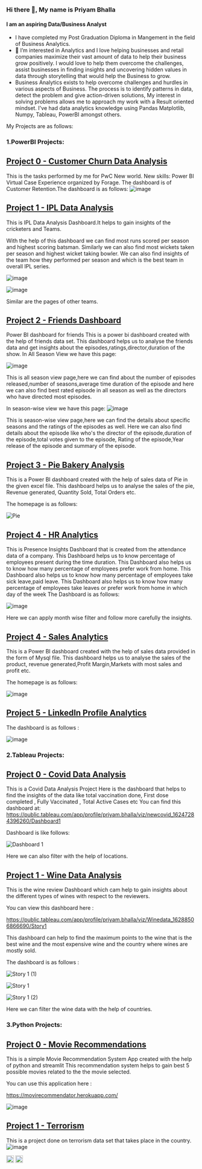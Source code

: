 ### Hi there 👋, My name is Priyam Bhalla
#### I am an aspiring Data/Business Analyst
- I have completed my Post Graduation Diploma in Mangement in the field of Business Analytics.
- 👀 I’m interested in Analytics and I love helping businesses and retail companies maximize their vast amount of data to help their business grow positively. I would love to help them overcome the challenges, assist businesses in finding insights and uncovering hidden values in data through storytelling that would help the Business to grow.
- Business Analytics exists to help overcome challenges and hurdles in various aspects of Business. The process is to identify patterns in data, detect the problem and give action-driven solutions, My interest in solving problems allows me to approach my work with a Result oriented mindset.
I've had data analytics knowledge using Pandas Matplotlib, Numpy, Tableau, PowerBI amongst others.

My Projects are as follows:



### 1.PowerBI Projects:

## [Project 0 - Customer Churn Data Analysis](https://github.com/PriyamBhalla/PWC)
This is the tasks performed by me for PwC New world. New skills: Power BI Virtual Case Experience organized by Forage.
The dashboard is of Customer Retention.The dashboard is as follows:
![image](https://user-images.githubusercontent.com/65599483/154247186-86e300f4-950a-447e-9f1b-efc94d3aa346.png)


## [Project 1 - IPL Data Analysis](https://github.com/PriyamBhalla/IPL-Data-Analysis)
This is IPL Data Analysis Dashboard.It helps to gain insights of the cricketers and Teams.

With the help of this dashboard we can find most runs scored per season and highest scoring batsman.
Similarly we can also find most wickets taken per season and highest wicket taking bowler.
We can also find insights of the team how they performed per season and which is the best team in overall IPL series.


![image](https://user-images.githubusercontent.com/65599483/150969401-9655c761-fcd9-46b2-9cf5-bb9101aa9c8f.png)


![image](https://user-images.githubusercontent.com/65599483/150969667-4f7df693-4944-4bb6-9104-24505484779e.png)


Similar are the pages of other teams.

## [Project 2 - Friends Dashboard](https://github.com/PriyamBhalla/Friends-Dashboard-Power-BI)

Power BI dashboard for friends 
This is a power bi dashboard created with the help of friends data set.
This dashboard helps us to analyse the friends data and get insights about the episodes,ratings,director,duration of the show.
In All Season View we have this page:

![image](https://user-images.githubusercontent.com/65599483/146676634-ed7e07f3-af1d-4469-b9d8-961547640b13.png)

This is all season view page,here we can find about the number of episodes released,number of seasons,average time duration of the episode and here we can also find 
best rated episode in all season as well as the directors who have directed most episodes.

In season-wise view we have this page:
![image](https://user-images.githubusercontent.com/65599483/146676820-22f278be-dca3-4970-b92c-69d776f8b07e.png)

This is season-wise view page,here we can find the details about specific seasons and the ratings of the episodes as well.
Here we can also find details about the episode like who's the director of the episode,duration of the episode,total votes given to the episode,
Rating of the episode,Year release of the episode and summary of the episode.

## [Project 3 - Pie Bakery Analysis](https://github.com/PriyamBhalla/Pie-Bakery-Analysis)
This is a Power BI dashboard created with the help of sales data of Pie in the given excel file. This dashboard helps us to analyse the sales of the pie, Revenue generated, Quantity Sold, Total Orders etc.

The homepage is as follows:

![Pie](https://user-images.githubusercontent.com/65599483/159252281-246b7f26-de8c-47db-a014-33cc681490cd.JPG)

## [Project 4 - HR Analytics](https://github.com/PriyamBhalla/HR-Analytics)
This is Presence Insights Dashboard that is created from the attendance data of a company.
This Dashboard helps us to know percentage of employees present during the time duration.
This Dashboard also helps us to know how many percentage of employees prefer work from home.
This Dashboard also helps us to know how many percentage of employees take sick leave,paid leave.
This Dashboard also helps us to know how many percentage of employees take leaves or prefer work from home in which day of the week
The Dashboard is as follows:

![image](https://user-images.githubusercontent.com/65599483/201306876-5d4a9705-d675-4db4-a482-4ce7d87a3569.png)

Here we can apply month wise filter and follow more carefully the insights.

## [Project 4 - Sales Analytics](https://github.com/PriyamBhalla/Sales-Dashboard-Power-BI)
This is a Power BI dashboard created with the help of sales data provided in the form of Mysql file. This dashboard helps us to analyse the sales of the product, revenue generated,Profit Margin,Markets with most sales and profit etc.

The homepage is as follows:

![image](https://user-images.githubusercontent.com/65599483/150500733-77173789-25ac-4b67-a0a3-aeb582ec6f87.png)

## [Project 5 - LinkedIn Profile Analytics](https://github.com/PriyamBhalla/LinkedIn-Power-BI)

The dashboard is as follows :


![image](https://user-images.githubusercontent.com/65599483/150503875-c44f155a-3700-4422-b359-cdb3d046aad4.png)

### 2.Tableau Projects:
## [Project 0 - Covid Data Analysis](https://github.com/PriyamBhalla/Covid-Data-Analysis)
This is a Covid Data Analysis Project
Here is the dashboard that helps to find the insights of the data like total vaccination done, First dose completed , Fully Vaccinated , Total Active Cases etc
You can find this dashboard at:
https://public.tableau.com/app/profile/priyam.bhalla/viz/newcovid_16247284396260/Dashboard1


Dashboard is like follows:

![Dashboard 1](https://user-images.githubusercontent.com/65599483/150959445-b61558c7-7c7e-4d99-98f5-5d8c6c530ec7.png)


Here we can also filter with the help of locations.


## [Project 1 - Wine Data Analysis](https://github.com/PriyamBhalla/Wine-Data-Analysis)

This is the wine review Dashboard which cam help to gain insights about the different types of wines with respect to the reviewers.

You can view this dashboard here :


https://public.tableau.com/app/profile/priyam.bhalla/viz/Winedata_16288506866690/Story1

This dashboard can help to find the maximum points to the wine that is the best wine and the most expensive wine and the country where wines are mostly sold.

The dashboard is as follows :


![Story 1 (1)](https://user-images.githubusercontent.com/65599483/150962746-067b780e-8555-486d-adfc-bd6060392364.png)


![Story 1](https://user-images.githubusercontent.com/65599483/150962779-7814bb58-d0e5-415a-a499-d6c7d2bf5230.png)


![Story 1 (2)](https://user-images.githubusercontent.com/65599483/150962666-de494f6a-b61e-489d-8113-4d7d78a41711.png)


Here we can filter the wine data with the help of countries.


### 3.Python Projects:
## [Project 0 - Movie Recommendations](https://github.com/PriyamBhalla/Movie-Recommendations)
This is a simple Movie Recommendation System App created with the help of python and streamlit
This recommendation system helps to gain best 5 possible movies related to the the movie selected.

You can use this application here :

https://movirecommendator.herokuapp.com/

![image](https://user-images.githubusercontent.com/65599483/152023245-13027091-a6ea-40fc-b1ea-6837aa50417d.png)

## [Project 1 - Terrorism](https://github.com/PriyamBhalla/Terrorism)
This is a project done on terrorism data set that takes place in the country.
![image](https://user-images.githubusercontent.com/65599483/201320142-6800b861-f74d-4a18-b2c2-dd2bd13d406e.png)

<!---
PriyamBhalla/PriyamBhalla is a ✨ special ✨ repository because its `README.md` (this file) appears on your GitHub profile.
You can click the Preview link to take a look at your changes.
--->





[<img src='https://cdn.jsdelivr.net/npm/simple-icons@3.0.1/icons/github.svg' alt='github' height='20'>](https://github.com/PriyamBhalla)  [<img src='https://cdn.jsdelivr.net/npm/simple-icons@3.0.1/icons/linkedin.svg' alt='linkedin' height='20'>](https://www.linkedin.com/in/priyambhalla/)


